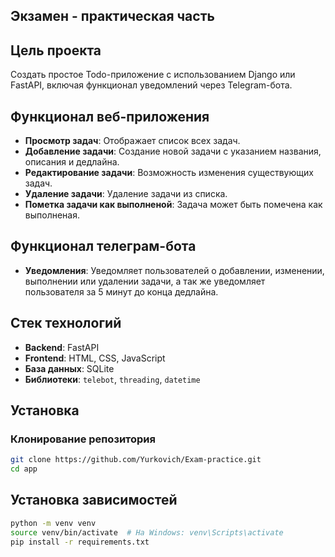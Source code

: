 ## Экзамен - практическая часть

## Цель проекта

Создать простое Todo-приложение с использованием Django или FastAPI, включая
функционал уведомлений через Telegram-бота.

## Функционал веб-приложения

- **Просмотр задач**: Отображает список всех задач.
- **Добавление задачи**: Создание новой задачи с указанием названия, описания и дедлайна.
- **Редактирование задачи**: Возможность изменения существующих задач.
- **Удаление задачи**: Удаление задачи из списка.
- **Пометка задачи как выполненой**: Задача может быть помечена как выполненая.

## Функционал телеграм-бота

- **Уведомления**: Уведомляет пользователей о добавлении, изменении, выполнении или удалении задачи, а так же уведомляет пользователя за 5 минут до конца дедлайна.

## Стек технологий

- **Backend**: FastAPI
- **Frontend**: HTML, CSS, JavaScript
- **База данных**: SQLite
- **Библиотеки**: `telebot`, `threading`, `datetime`

## Установка

### Клонирование репозитория

```bash
git clone https://github.com/Yurkovich/Exam-practice.git
cd app
```

## Установка зависимостей
```bash
python -m venv venv
source venv/bin/activate  # На Windows: venv\Scripts\activate
pip install -r requirements.txt
```
